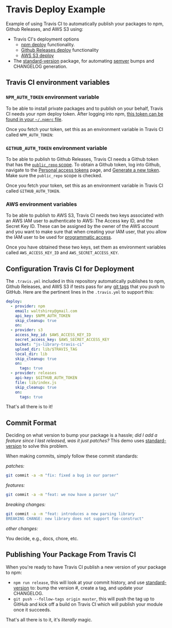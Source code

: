 # Travis Deploy Example

Example of using Travis CI to automatically publish your packages to npm, Github Releases, and AWS S3 using:

* Travis CI's deployment options
  * [npm deploy](https://docs.travis-ci.com/user/deployment/npm/) functionality.
  * [Github Releases deploy](https://docs.travis-ci.com/user/deployment/releases/) functionality
  * [AWS S3 deploy](https://docs.travis-ci.com/user/deployment/s3/)
* The [standard-version](https://github.com/conventional-changelog/standard-version) package,
  for automating [semver](http://semver.org/) bumps and CHANGELOG generation.

## Travis CI environment variables
### `NPM_AUTH_TOKEN` environment variable

To be able to install private packages and to publish on your behalf, Travis CI
needs your npm deploy token. After logging into npm, [this token can be found
in your `~/.npmrc` file](https://npme.npmjs.com/docs/workflow/travis.html#option-1-fetch-your-npm-enterprise-secret-token).

Once you fetch your token, set this as an environment variable in Travis CI called `NPM_AUTH_TOKEN`:

### `GITHUB_AUTH_TOKEN` environment variable

To be able to publish to Github Releases, Travis CI needs a Github token that
has the [`public_repo` scope](https://developer.github.com/apps/building-integrations/setting-up-and-registering-oauth-apps/about-scopes-for-oauth-apps/). To obtain a Github token, log into Github, navigate to the
[Personal access tokens](https://github.com/settings/tokens) page, and
[Generate a new token](https://github.com/settings/tokens/new). Make sure the
`public_repo` scope is checked.

Once you fetch your token, set this as an environment variable in Travis CI called
`GITHUB_AUTH_TOKEN`.

### AWS environment variables

To be able to publish to AWS S3, Travis CI needs two keys associated with an AWS
IAM user to authenticate to AWS: The Access key ID, and the Secret Key ID. These
can be assigned by the owner of the AWS account and you want to make sure that
when creating your IAM user, that you allow the IAM user to be used for
[programmatic access](http://docs.aws.amazon.com/IAM/latest/UserGuide/id_users_create.html).

Once you have obtained these two keys, set them as environment variables called
`AWS_ACCESS_KEY_ID` and `AWS_SECRET_ACCESS_KEY`.

## Configuration Travis CI for Deployment

The `.travis.yml` included in this repository automatically publishes to npm, Github Releases, and AWS S3 if tests pass for any [git tags](https://git-scm.com/book/en/v2/Git-Basics-Tagging) that you push to GitHub. Here are the pertinent lines in the `.travis.yml` to support this:

```yaml
deploy:
  - provider: npm
    email: waltshirey@gmail.com
    api_key: $NPM_AUTH_TOKEN
    skip_cleanup: true
    on:
  - provider: s3
    access_key_id: $AWS_ACCESS_KEY_ID
    secret_access_key: $AWS_SECRET_ACCESS_KEY
    bucket: "js-library-travis-ci"
    upload_dir: lib/$TRAVIS_TAG
    local_dir: lib
    skip_cleanup: true
    on:
      tags: true
  - provider: releases
    api-key: $GITHUB_AUTH_TOKEN
    file: lib/index.js
    skip_cleanup: true
    on:
      tags: true
```

That's all there is to it!

## Commit Format

Deciding on what version to bump your package is a hassle; _did I add a feature since I
last released, was it just patches?_ This demo uses [standard-version](https://github.com/conventional-changelog/standard-version) to solve this problem.

When making commits, simply follow these commit standards:

_patches:_

```sh
git commit -a -m "fix: fixed a bug in our parser"
```

_features:_

```sh
git commit -a -m "feat: we now have a parser \o/"
```

_breaking changes:_

```sh
git commit -a -m "feat: introduces a new parsing library
BREAKING CHANGE: new library does not support foo-construct"
```

_other changes:_

You decide, e.g., docs, chore, etc.

## Publishing Your Package From Travis CI

When you're ready to have Travis CI publish a new version of your package to npm:

* `npm run release`, this will look at your commit history, and use [standard-version](https://github.com/conventional-changelog/standard-version)
  to: bump the version #, create a tag, and update your CHANGELOG.
* `git push --follow-tags origin master`, this will push the tag up to GitHub
  and kick off a build on Travis CI which will publish your module once it succeeds.

That's all there is to it, it's _literally_ magic.
